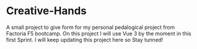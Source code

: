 # Creative-Hands
A small project to give form for my personal pedalogical project from Factoria F5 bootcamp. On this project I will use Vue 3 by the moment in this first Sprint. I will keep updating this project here so Stay tunned!
